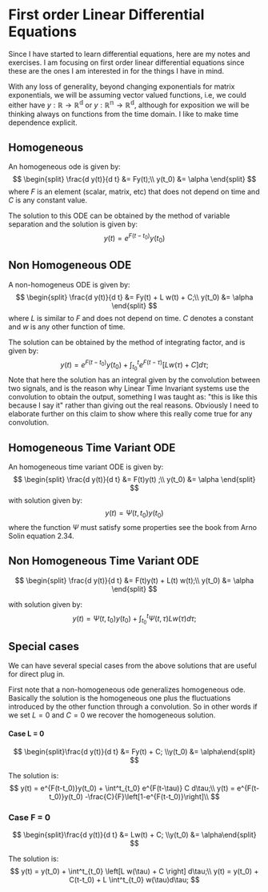 # First order Linear Differential Equations

Since I have started to learn differential equations, here are my notes and exercises. I am focusing on first order linear differential equations since these are the ones I am interested in for the things  I have in mind.

With any loss of generality, beyond changing exponentials for matrix exponentials, we will be assuming vector valued functions, i.e,  we could either have $y : \mathbb{R} \rightarrow \mathbb{R^d}$ or $y : \mathbb{R^n} \rightarrow \mathbb{R^d}$, although for exposition we will be thinking always on functions from the time domain. I like to make time dependence explicit.

## Homogeneous

An homogeneous ode is given by:
$$
\begin{split}
\frac{d y(t)}{d t} &= Fy(t);\\
y(t_0) &= \alpha
\end{split}
$$
where $F$ is an element (scalar, matrix, etc) that does not depend on time and $C$ is any constant value.

The solution to this ODE can be obtained by the method of variable separation and the solution is given by:
$$
y(t) = e^{F(t-t_0)}y(t_0)
$$

## Non Homogeneous ODE

A non-homogeneus ODE is given by:
$$
\begin{split}
\frac{d y(t)}{d t} &= Fy(t) + L w(t) + C;\\
y(t_0) &= \alpha
\end{split}
$$
where $L$ is similar to $F$ and does not depend on time. $C$ denotes a constant and $w$ is any other function of time.

The solution can be obtained by the method of integrating factor, and is given by:
$$
y(t) = e^{F(t-t_0)}y(t_0) + \int^t_{t_0} e^{F(t-\tau)} \left[L w(\tau) + C \right] d\tau;
$$
Note that here the solution has an integral given by the convolution between two signals, and is the reason why Linear Time Invariant systems use the convolution to obtain the output, something I was taught as: "this is like this because I say it" rather than giving out the real reasons. Obviously I need to elaborate further on this claim to show where this really come true for any convolution.

## Homogeneous Time Variant ODE

An homogeneous time variant ODE is given by:
$$
\begin{split}
\frac{d y(t)}{d t} &= F(t)y(t) ;\\
y(t_0) &= \alpha
\end{split}
$$
with solution given by:
$$
y(t) = \Psi(t,t_0) y(t_0)
$$
where the function $\Psi$ must satisfy some properties see the book from Arno Solin equation 2.34.

## Non Homogeneous Time Variant ODE

$$
\begin{split}
\frac{d y(t)}{d t} &= F(t)y(t) + L(t) w(t);\\
y(t_0) &= \alpha
\end{split}
$$

with solution given by:
$$
y(t) = \Psi(t,t_0)y(t_0) + \int^t_{t_0} \Psi(t,\tau) L w(\tau)d\tau;
$$

## Special cases

We can have several special cases from the above solutions that are useful for direct plug in. 

First note that a non-homogeneous ode generalizes homogeneous ode. Basically the solution is the homogeneous one plus the fluctuations introduced by the other function through a convolution. So in other words if we set $L=0$  and $C=0$ we recover the homogeneous solution.

#### Case L = 0

$$
\begin{split}\frac{d y(t)}{d t} &= Fy(t) + C;
\\y(t_0) &= \alpha\end{split}
$$

The solution is:
$$
y(t) = e^{F(t-t_0)}y(t_0) + \int^t_{t_0} e^{F(t-\tau)}  C d\tau;\\
y(t) = e^{F(t-t_0)}y(t_0) -\frac{C}{F}\left[1-e^{F(t-t_0)}\right]\\
$$

### Case F = 0

$$
\begin{split}\frac{d y(t)}{d t} &= Lw(t) + C;
\\y(t_0) &= \alpha\end{split}
$$

The solution is:
$$
y(t) = y(t_0) + \int^t_{t_0} \left[L w(\tau) + C \right] d\tau;\\
y(t) = y(t_0) + C(t-t_0) + L \int^t_{t_0} w(\tau)d\tau;
$$
